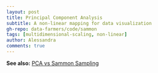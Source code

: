 ```yaml
---
layout: post
title: Principal Component Analysis
subtitle: A non-linear mapping for data visualization
gh-repo: data-farmers/code/sammon
tags: [multidimensional-scaling, non-linear]
author: Alessandra
comments: true
---
```




**See also:** [PCA vs Sammon Sampling](http://hisee.sourceforge.net/Examples/Boquet.html)


